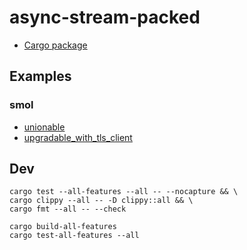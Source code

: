 # async-stream-packed

* [Cargo package](https://crates.io/crates/async-stream-packed)

## Examples

### smol 

* [unionable](demos/smol/src/unionable.rs)
* [upgradable_with_tls_client](demos/smol/src/upgradable_with_tls_client.rs)

## Dev

```
cargo test --all-features --all -- --nocapture && \
cargo clippy --all -- -D clippy::all && \
cargo fmt --all -- --check
```

```
cargo build-all-features
cargo test-all-features --all
```
